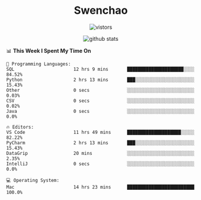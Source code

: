 <h1 align="center">Swenchao</h3>

<p align="center">
  <img src="https://visitor-badge.glitch.me/badge?page_id=Swenchao" alt="vistors" />
</p>

<p align="center">
  <img src="https://github-readme-stats.vercel.app/api?username=Swenchao&count_private=true&show_icons=true&theme=vue-dark&hide_title=true" alt="github stats" />
</p>

<!--START_SECTION:waka-->
📊 **This Week I Spent My Time On** 

```text
💬 Programming Languages: 
SQL                      12 hrs 9 mins       █████████████████████░░░░   84.52% 
Python                   2 hrs 13 mins       ███░░░░░░░░░░░░░░░░░░░░░░   15.43% 
Other                    0 secs              ░░░░░░░░░░░░░░░░░░░░░░░░░   0.03% 
CSV                      0 secs              ░░░░░░░░░░░░░░░░░░░░░░░░░   0.02% 
Java                     0 secs              ░░░░░░░░░░░░░░░░░░░░░░░░░   0.0%

🔥 Editors: 
VS Code                  11 hrs 49 mins      ████████████████████░░░░░   82.22% 
PyCharm                  2 hrs 13 mins       ███░░░░░░░░░░░░░░░░░░░░░░   15.43% 
DataGrip                 20 mins             ░░░░░░░░░░░░░░░░░░░░░░░░░   2.35% 
IntelliJ                 0 secs              ░░░░░░░░░░░░░░░░░░░░░░░░░   0.0%

💻 Operating System: 
Mac                      14 hrs 23 mins      █████████████████████████   100.0%

```


<!--END_SECTION:waka-->
